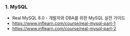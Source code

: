 ### 1. MySQL

- Real MySQL 8.0 - 개발자와 DBA를 위한 MySQL 실전 가이드
- https://www.inflearn.com/course/real-mysql-part-1
- https://www.inflearn.com/course/real-mysql-part-2
